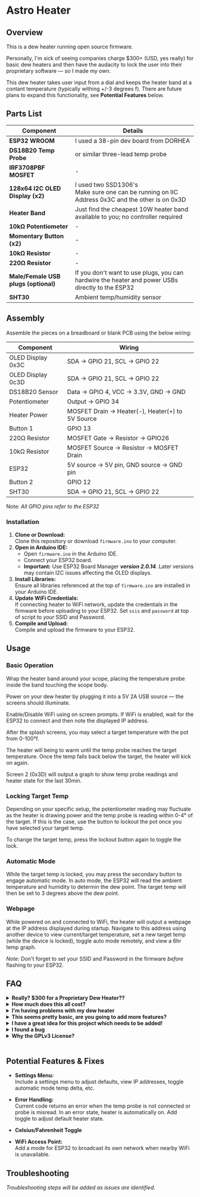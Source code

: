 # Astro Heater
## Overview
This is a dew heater running open source firmware. 

Personally, I'm sick of seeing companies charge $300+ (USD, yes really) for basic dew heaters and then have the audacity to lock the user into their proprietary software — so I made my own.

This dew heater takes user input from a dial and keeps the heater band at a contant temperature (typically withing +/-3 degrees f). There are future plans to expand this functionality, see **Potential Features** below.


## Parts List
| Component                     | Details |
|--------------------------------|---------|
| **ESP32 WROOM**               | I used a 38-pin dev board from DORHEA |
| **DS18B20 Temp Probe**        | or similar three-lead temp probe |
| **IRF3708PBF MOSFET**         | - |
| **128x64 I2C OLED Display (x2)** | I used two SSD1306's<br>Make sure one can be running on IIC Address 0x3C and the other is on 0x3D |
| **Heater Band**               | Just find the cheapest 10W heater band available to you; no controller required |
| **10kΩ Potentiometer**        | - |
| **Momentary Button (x2)**          | - |
| **10kΩ Resistor**             | - |
| **220Ω Resistor**             | - |
| **Male/Female USB plugs (optional)** | If you don't want to use plugs, you can hardwire the heater and power USBs directly to the ESP32 |
| **SHT30** | Ambient temp/humidity sensor |



## Assembly
Assemble the pieces on a breadboard or blank PCB using the below wiring:

| Component          | Wiring  |
|-------------------|------------|
| OLED Display 0x3C  | SDA -> GPIO 21, SCL -> GPIO 22 |
| OLED Display 0c3D  | SDA -> GPIO 21, SCL -> GPIO 22 |
| DS18B20 Sensor   | Data -> GPIO 4, VCC -> 3.3V, GND -> GND |
| Potentiometer    | Output -> GPIO 34 |
| Heater Power     | MOSFET Drain -> Heater(-), Heater(+) to 5V Source |
| Button 1    | GPIO 13 |
| 220Ω Resistor | MOSFET Gate -> Resistor -> GPIO26 |
| 10kΩ Resistor | MOSFET Source -> Resistor -> MOSFET Drain |
| ESP32 | 5V source -> 5V pin, GND source -> GND pin |
| Button 2 | GPIO 12 |
| SHT30 | SDA -> GPIO 21, SCL -> GPIO 22 |

Note: *All GPIO pins refer to the ESP32*


### Installation

1. **Clone or Download:**  
   Clone this repository or download `firmware.ino` to your computer.
2. **Open in Arduino IDE:**  
   - Open `firmware.ino` in the Arduino IDE.
   - Connect your ESP32 board.
   - **Important:** Use ESP32 Board Manager ***version 2.0.14***. Later versions may contain I2C issues affecting the OLED displays.
3. **Install Libraries:**  
   Ensure all libraries referenced at the top of `firmware.ino` are installed in your Arduino IDE.
4. **Update WiFi Credentials:**  
   If connecting heater to WiFi network, update the credentials in the firmware before uploading to your ESP32. Set `ssis` and `password` at top of script to *your* SSID and Password.
4. **Compile and Upload:**  
   Compile and upload the firmware to your ESP32.


## Usage

### Basic Operation
Wrap the heater band around your scope, placing the temperature probe inside the band touching the scope body.

Power on your dew heater by plugging it into a 5V 2A USB source — the screens should illuminate.

Enable/Disable WiFi using on screen prompts. If WiFi is enabled, wait for the ESP32 to connect and then note the displayed IP address.

After the splash screens, you may select a target temperature with the pot from 0-100°f. 

The heater will being to warm until the temp probe reaches the target temperature. Once the temp falls back below the target, the heater will kick on again.

Screen 2 (0x3D) will output a graph to show temp probe readings and heater state for the last 30min.

### Locking Target Temp
Depending on your specific setup, the potentiometer reading may fluctuate as the heater is drawing power and the temp probe is reading within 0-4° of the target. If this is the case, use the button to lockout the pot once you have selected your target temp.

To change the target temp, press the lockout button again to toggle the lock.

### Automatic Mode
While the target temp is locked, you may press the secondary button to engage automatic mode. In auto mode, the ESP32 will read the ambient temperature and humidity to determin the dew point. The target temp will then be set to 3 degrees above the dew point.

### Webpage
While powered on and connected to WiFi, the heater will output a webpage at the IP address displayed during startup. Navigate to this address using another device to view current/target temperature, set a new target temp (while the device is locked), toggle auto mode remotely, and view a 6hr temp graph.

*Note*: Don't forget to set your SSID and Password in the firmware *before* flashing to your ESP32.


## FAQ

<details>
  <summary><strong>Really? $300 for a Proprietary Dew Heater??</strong></summary>
  <p>Ok, maybe I fudged a bit there — but at the time of writing the <em>Pegasus DewMaster 2</em> is $279 before VAT and Shipping costs, and that's also before buying the actual heating bands as well.
  
  Now, this current setup doesn't do <em>quite</em> as much as the <em>DewMaster</em>, but it is a <strong>whole</strong> lot cheaper. I built my personal setup for ~$50, and you could do it cheaper if you got better deals or already had some of the parts.
  
  See the Potential Features section below to see some things which might be added soon to truly make this a replacement for the <em>Pegasus</em>.</p>
</details>

<details>
  <summary><strong>How much does this all cost?</strong></summary>
  <p>About $50 if you have to buy everything, but you can save some money if you get better deals than I did or have some of these parts already laying around.
  
  I tried to use common components so you might be able to find somebody willing to part with a resistor or two.</p>
</details>

<details>
  <summary><strong>I'm having problems with my dew heater</strong></summary>
  <p>Ok, that's not really a question, but check out the Troubleshooting section below!</p>
</details>

<details>
  <summary><strong>This seems pretty basic, are you going to add more features?</strong></summary>
  <p>Short Answer: Probably
  
  Long Answer: I have a job and a life, <em>but</em> part of my life is Astronomy, so I'll add new features as I think of them and have the time to implement them. I won't be keeping any sort of update schedule, but you can follow this repo to be notified of the changes.</p>
</details>

<details>
  <summary><strong>I have a great idea for this project which needs to be added!</strong></summary>
  <p>That's great! That's the beauty of FOSS, feel free to make a fork of this project and get working on it!  :)
  
  If you just have a feature you'd like to request, make an issue report and tag it as `feature request`.</p>
</details>

<details>
  <summary><strong>I found a bug</strong></summary>
  <p>Ooh, not good. Create an issue report and I'll take a look.
  
  Try to include as much info as you can to help me recreate the bug: ESP32 model#, part#'s, Serial Monitor outputs etc.
  
  Make sure to tag your post with `bug`.</p>
</details>

<details>
  <summary><strong>Why the GPLv3 License?</strong></summary>
  <p>Pretty simply put, I don't want anyone to try and charge money for this code (that includes <em>me</em>). I'm putting this out into the world so anyone can put together their own dew heater that just works. I want to make sure you have the right to use this code, for free, in perpetuity — and GNU's GPL license allows me to do that. 
  
  Check out https://www.gnu.org/licenses/gpl-3.0.en.html to learn more.</p>
</details>
<br>


## Potential Features & Fixes

- **Settings Menu:**  
  Include a settings menu to adjust defaults, view IP addresses, toggle automatic mode temp delta, etc.

- **Error Handling:**  
  Current code returns an error when the temp probe is not connected or probe is misread. In an error state, heater is automatically on. Add toggle to adjust default heater state.

- **Celsius/Fahrenheit Toggle**

- **WiFi Access Point:**  
  Add a mode for ESP32 to broadcast its own network when nearby WiFi is unavailable.


## Troubleshooting
*Troubleshooting steps will be added as issues are identified.*